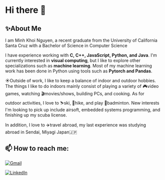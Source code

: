 # Hi there 👋

## ✨About Me
I am Minh Khoi Nguyen, a recent graduate from the University of California Santa Cruz with a Bachelor of Science in Computer Science 

I have experience working with **C, C++, JavaScript, Python, and Java**. I'm currently interested in **visual computing**, but I like to explore other specializations such as **machine learning**. Most of my machine learning work has been done in Python using tools such as **Pytorch and Pandas**.

☀️Outside of work, I like to keep a balance of indoor and outdoor hobbies. The things I like to do indoors mainly consist of playing a variety of 🎮video games, watching 🎬movies/shows, building PCs, and cooking. As for outdoor activities, I love to ⛷️ski, 🥾hike, and play 🏸badminton. New interests I'm looking to pick up include airsoft, embedded systems programming, and finishing up my scuba license. 

In addition, I love to ✈️travel abroad, my last experience was studying abroad in Sendai, Miyagi Japan🇯🇵

## 📫 How to reach me:

[![Gmail](https://img.shields.io/badge/Email-mnguy227%40ucsc.edu-red)](mailto:minhkhoi0614@gmail.com?subject=Your%20Subject%20Here&body=Dear%20[Recipient's%20Name],%0A%0A[Your%20message%20here.]%0A%0A[Your%20closing,%20such%20as%20'Best%20regards'],%0A[Your%20Name])

[![LinkedIn](https://img.shields.io/badge/LinkedIn-Profile-blue)](https://www.linkedin.com/in/minh-khoi-nguyen-5073a315b/)



<!--
**Fatoctomom/Fatoctomom** is a ✨ _special_ ✨ repository because its `README.md` (this file) appears on your GitHub profile.

Here are some ideas to get you started:

- 🔭 I’m currently working on ...
- 🌱 I’m currently learning ...
- 👯 I’m looking to collaborate on ...
- 🤔 I’m looking for help with ...
- 💬 Ask me about ...
- 📫 How to reach me: ...
- 😄 Pronouns: ...
- ⚡ Fun fact: ...
-->
